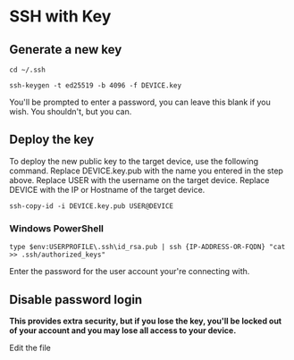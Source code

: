 # SSH with Key

## Generate a new key

    cd ~/.ssh
<!-- -->
    ssh-keygen -t ed25519 -b 4096 -f DEVICE.key

You'll be prompted to enter a password, you can leave this blank if you wish. 
You shouldn't, but you can. 

## Deploy the key

To deploy the new public key to the target device, use the following command. Replace DEVICE.key.pub with the name you entered in
the step above. Replace USER with the username on the target device. Replace DEVICE with the IP or Hostname of the target device.

    ssh-copy-id -i DEVICE.key.pub USER@DEVICE
    
    
  ### Windows PowerShell  
    type $env:USERPROFILE\.ssh\id_rsa.pub | ssh {IP-ADDRESS-OR-FQDN} "cat >> .ssh/authorized_keys"

Enter the password for the user account your're connecting with.

## Disable password login
**This provides extra security, but if you lose the key, you'll be locked out of your account and you may lose all access to your device.**

Edit the file 
